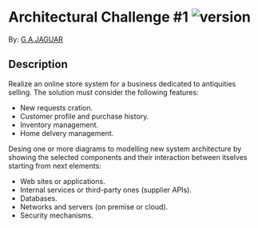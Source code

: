 # Architectural Challenge #1 ![version](https://img.shields.io/github/v/tag/gajaguar/architectural-challenge-1?label=version&logo=github)

By: [G.A.JAGUAR](https://github.com/gajaguar)

## Description

Realize an online store system for a business dedicated to antiquities selling.
The solution must consider the following features:

- New requests cration.
- Customer profile and purchase history.
- Inventory management.
- Home delvery management.

Desing one or more diagrams to modelling new system architecture by showing the
selected components and their interaction between itselves starting from next
elements:

- Web sites or applications.
- Internal services or third-party ones (supplier APIs).
- Databases.
- Networks and servers (on premise or cloud).
- Security mechanisms.

